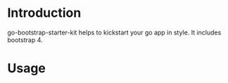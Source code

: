# Introduction

go-bootstrap-starter-kit helps to kickstart your go app in style. It includes bootstrap 4.

# Usage

